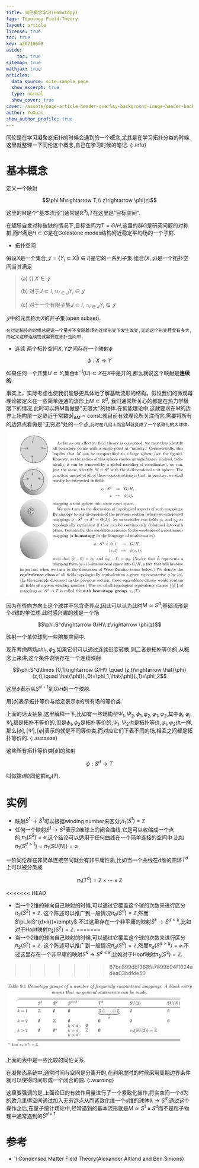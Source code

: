 ```yaml
---
title: 同伦概念学习(Homotopy)
tags: Topology Field-Theory
layout: article
license: true
toc: true
key: a20210608
aside:
    toc: true
sitemap: true
mathjax: true
articles:
  data_source: site.sample_page
  show_excerpt: true
  type: normal
  show_cover: true
cover: /assets/page-article-header-overlay-background-image-header-background.jpg
author: YuXuan
show_author_profile: true
---
```

同伦是在学习凝聚态拓扑的时候会遇到的一个概念,尤其是在学习拓扑分类的时候.这里就整理一下同伦这个概念,自己在学习时候的笔记.
{:.info}
<!--more-->
# 基本概念
定义一个映射

$$\phi:M\rightarrow T,\\ z\rightarrow \phi(z)$$

这里的$M$是个"基本流形"(通常是$\mathbb{R}^d$),$T$在这里是"目标空间".

在超导自发对称破缺的情况下,目标空间为$T=G/H$,这里的群$G$是研究问题的对称群,而$H$满足$H\subset G$是在Goldstone modes结构附近稳定平均场的一个子群.

- 拓扑空间

假设$X$是一个集合,$\mathcal{J}=\{Y_i\subset X\rvert i\in I\}$是它的一系列子集.组合$(X,\mathcal{J})$是一个拓扑空间当其满足
> (a) \{\},$X\in\mathcal{J}$ 
>
> (b) 对于$J\subset I$, $\cup_{i\in J}Y_i\in\mathcal{J}$
>
> (c) 对于一个有限子集$J\subset I$, $\cap_{i\in J}Y_i\in\mathcal{J}$

$\mathcal{J}$中的元素称为$X$的开子集(open subset).

`在讨论拓扑的时候总是说一个量并不会随着场的连续形变下发生改变,无论这个形变程度有多大,而定义这种连续性就需要在拓扑空间中.`
- 连续
两个拓扑空间$X,Y$之间存在一个映射$\phi$

$$\phi:X\rightarrow Y$$

如果任何一个开集$U\subset Y$,集合$\phi^{-1}(U)\subset X$在$X$中是开的,那么就说这个映射是**连续的.**

事实上，实际考虑也使我们能够更具体地了解基础流形的结构。假设我们的微观母理论被定义在一些简单连通的流形上$M\subset \mathbb{R}^d$, 我们通常所关心的都是在热力学极限下的情况,此时可以将$M$看做是"无限大"的物体.在低能理论中,这就要求在$M$的边界上场构型一定趋近于常数$\phi\rvert_{\partial M}=\text{const}$.就目前有效理论所关注而言,需要将所有的边界点看做是"无穷远"处的一个点,`此时在几何上而言`$M$`就变成了一个紧致化的大球体.`

![png](/assets/images/topology/homo1.png)

因为在径向方向上这个球并不包含奇异点,因此可以认为此时$M\simeq S^d$,基础流形是个$d$维的单位球.此时感兴趣的就是一个场

$$\phi:S^d\rightarrow G/H\\ z\rightarrow \phi(z)$$

映射一个单位球到一些陪集空间中.

现在考虑两场$phi_1,\phi_2$,如果它们可以通过连续形变转换,则二者是拓扑等价的.从概念上来讲,这个条件说明存在一个连续映射

$$\phi:S^d\times [0,1]\rightarrow G/H\\ \quad (z,t)\rightarrow \hat{\phi}(z,t),\quad \hat{\phi}(.,0)=\phi_1,\hat{\phi}(.,1)=\phi_2$$

这里$\hat{\phi}$表示从$S^{d+1}$到$G/H$的一个映射.

用$[\phi]$表示拓扑等价与给定表示$\phi$的所有场的等价类.

上面的话太抽象,这里解释一下,比如有一些场构型$\Psi_1,\Psi_2,\phi_1,\phi_2,\varphi_1,\varphi_2$,其中$\phi_i,\varphi_j,\Psi_k$都是拓扑不等价的,但是$\phi_1,\phi_2$是拓扑等价的,$\Psi_1,\Psi_2$也是拓扑等价,$\varphi_1,\varphi_2$也一样,那么$[\phi],[\Psi],[\varphi]$表示的就是不同等价类,而对应它们下表不同的场,相互之间都是拓扑等价的.
{:.success}

这些所有拓扑等价类${[\phi]}$的映射

$$\phi: S^d \rightarrow T$$

叫做第$d$阶同伦群$\pi_d(T)$.
# 实例
- 映射$S^1\rightarrow S^1$可以根据winding number来区分,$\pi_1(S^1)=\mathbb{Z}$
- 任何一个映射$S^1\rightarrow S^2$表示2维球上的闭合曲线,它是可以收缩成一个点的,$\pi_1(S^2)=\varnothing$,这个结论可以适用于任何曲线在一个简单连接的空间中.比如$\pi_1(S^{d>1})=\pi_1(SU(N))=\varnothing$

一阶同伦群在非简单连接空间就会有非平庸性质,比如当一个曲线在$d$维的圆环$T^d$上可以被分类成

$$\pi_1(T^d)=\mathbb{Z}\times\cdots\times\mathbb{Z}$$

<<<<<<< HEAD
- 当一个2维的球向自己映射的时候,可以通过它覆盖这个球的次数来进行区分$\pi_2(S^2)=\mathbb{Z}.$ 这个陈述可以推广到一般情况$\pi_d(S^d)=\mathbb{Z}$,然而$\pi_k(S^{d>k})=\empty$.不过这里存在一个非平庸的映射$S^k\rightarrow S^{d<k}$,比如对于Hopf映射$\pi_3(S^2)=\mathbb{Z}$.
=======
- 当一个2维的球向自己映射的时候,可以通过它覆盖这个球的次数来进行区分$\pi_2(S^2)=\mathbb{Z}.$ 这个陈述可以推广到一般情况$\pi_d(S^d)=\mathbb{Z}$,然而$\pi_d(S^{d>k})=\varnothing$.不过这里存在一个非平庸的映射$S^k\rightarrow S^{d<k}$,比如对于Hopf映射$\pi_3(S^2)=\mathbb{Z}$.
>>>>>>> 87bc899db1388fa7899b94f1024adea03bdfde50

![png](/assets/images/topology/homo2.png)

上面的表中是一些比较的同伦关系.

在凝聚态系统中,通常时间与空间是分离开的,在利用虚时的时候采用周期边界条件就可以使得时间形成一个闭合的圆.
{:.warning}

这里要强调的是,上面论证的有效作用量进行了一个紧致化操作,将实空间一个$d$为的欧几里得空间通过加入无穷远点从而紧致化维一个$d$维的球体$\mathbb{R}\rightarrow S^d$.通过这个操作之后,在量子统计场论中,经常遇到的基本流形就是$M\simeq S^1\times S^d$而不是粒子物理中通常遇到的$S^{d+1}$.

# 参考
- 1.Condensed Matter Field Theory(Alexander Altland and Ben Simons)